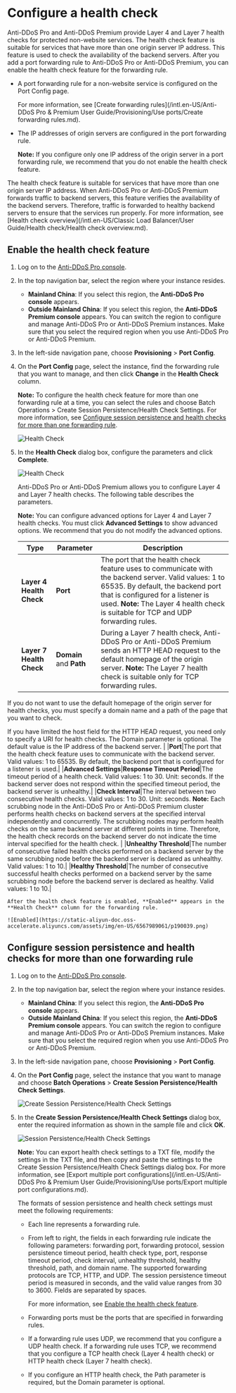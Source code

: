 # Configure a health check

Anti-DDoS Pro and Anti-DDoS Premium provide Layer 4 and Layer 7 health checks for protected non-website services. The health check feature is suitable for services that have more than one origin server IP address. This feature is used to check the availability of the backend servers. After you add a port forwarding rule to Anti-DDoS Pro or Anti-DDoS Premium, you can enable the health check feature for the forwarding rule.

-   A port forwarding rule for a non-website service is configured on the Port Config page.

    For more information, see [Create forwarding rules](/intl.en-US/Anti-DDoS Pro & Premium User Guide/Provisioning/Use ports/Create forwarding rules.md).

-   The IP addresses of origin servers are configured in the port forwarding rule.

    **Note:** If you configure only one IP address of the origin server in a port forwarding rule, we recommend that you do not enable the health check feature.


The health check feature is suitable for services that have more than one origin server IP address. When Anti-DDoS Pro or Anti-DDoS Premium forwards traffic to backend servers, this feature verifies the availability of the backend servers. Therefore, traffic is forwarded to healthy backend servers to ensure that the services run properly. For more information, see [Health check overview](/intl.en-US/Classic Load Balancer/User Guide/Health check/Health check overview.md).

## Enable the health check feature

1.  Log on to the [Anti-DDoS Pro console](https://yundun.console.aliyun.com/?p=ddoscoo).

2.  In the top navigation bar, select the region where your instance resides.

    -   **Mainland China**: If you select this region, the **Anti-DDoS Pro console** appears.
    -   **Outside Mainland China**: If you select this region, the **Anti-DDoS Premium console** appears.
    You can switch the region to configure and manage Anti-DDoS Pro or Anti-DDoS Premium instances. Make sure that you select the required region when you use Anti-DDoS Pro or Anti-DDoS Premium.

3.  In the left-side navigation pane, choose **Provisioning** \> **Port Config**.

4.  On the **Port Config** page, select the instance, find the forwarding rule that you want to manage, and then click **Change** in the **Health Check** column.

    **Note:** To configure the health check feature for more than one forwarding rule at a time, you can select the rules and choose Batch Operations \> Create Session Persistence/Health Check Settings. For more information, see [Configure session persistence and health checks for more than one forwarding rule](#section_2o8_zof_4gn).

    ![Health Check](https://static-aliyun-doc.oss-accelerate.aliyuncs.com/assets/img/en-US/2813067061/p69505.png)

5.  In the **Health Check** dialog box, configure the parameters and click **Complete**.

    ![Health Check](https://static-aliyun-doc.oss-accelerate.aliyuncs.com/assets/img/en-US/2197449951/p49648.png)

    Anti-DDoS Pro or Anti-DDoS Premium allows you to configure Layer 4 and Layer 7 health checks. The following table describes the parameters.

    **Note:** You can configure advanced options for Layer 4 and Layer 7 health checks. You must click **Advanced Settings** to show advanced options. We recommend that you do not modify the advanced options.

    |Type|Parameter|Description|
    |----|---------|-----------|
    |**Layer 4 Health Check**|**Port**|The port that the health check feature uses to communicate with the backend server. Valid values: 1 to 65535. By default, the backend port that is configured for a listener is used. **Note:** The Layer 4 health check is suitable for TCP and UDP forwarding rules. |
    |**Layer 7 Health Check**|**Domain** and **Path**|During a Layer 7 health check, Anti-DDoS Pro or Anti-DDoS Premium sends an HTTP HEAD request to the default homepage of the origin server. **Note:** The Layer 7 health check is suitable only for TCP forwarding rules.

If you do not want to use the default homepage of the origin server for health checks, you must specify a domain name and a path of the page that you want to check.

If you have limited the host field for the HTTP HEAD request, you need only to specify a URI for health checks. The Domain parameter is optional. The default value is the IP address of the backend server. |
    |**Port**|The port that the health check feature uses to communicate with the backend server. Valid values: 1 to 65535. By default, the backend port that is configured for a listener is used.|
    |**Advanced Settings**|**Response Timeout Period**|The timeout period of a health check. Valid values: 1 to 30. Unit: seconds. If the backend server does not respond within the specified timeout period, the backend server is unhealthy.|
    |**Check Interval**|The interval between two consecutive health checks. Valid values: 1 to 30. Unit: seconds. **Note:** Each scrubbing node in the Anti-DDoS Pro or Anti-DDoS Premium cluster performs health checks on backend servers at the specified interval independently and concurrently. The scrubbing nodes may perform health checks on the same backend server at different points in time. Therefore, the health check records on the backend server do not indicate the time interval specified for the health check. |
    |**Unhealthy Threshold**|The number of consecutive failed health checks performed on a backend server by the same scrubbing node before the backend server is declared as unhealthy. Valid values: 1 to 10.|
    |**Healthy Threshold**|The number of consecutive successful health checks performed on a backend server by the same scrubbing node before the backend server is declared as healthy. Valid values: 1 to 10.|

    After the health check feature is enabled, **Enabled** appears in the **Health Check** column for the forwarding rule.

    ![Enabled](https://static-aliyun-doc.oss-accelerate.aliyuncs.com/assets/img/en-US/6567989061/p190039.png)


## Configure session persistence and health checks for more than one forwarding rule

1.  Log on to the [Anti-DDoS Pro console](https://yundun.console.aliyun.com/?p=ddoscoo).

2.  In the top navigation bar, select the region where your instance resides.

    -   **Mainland China**: If you select this region, the **Anti-DDoS Pro console** appears.
    -   **Outside Mainland China**: If you select this region, the **Anti-DDoS Premium console** appears.
    You can switch the region to configure and manage Anti-DDoS Pro or Anti-DDoS Premium instances. Make sure that you select the required region when you use Anti-DDoS Pro or Anti-DDoS Premium.

3.  In the left-side navigation pane, choose **Provisioning** \> **Port Config**.

4.  On the **Port Config** page, select the instance that you want to manage and choose **Batch Operations** \> **Create Session Persistence/Health Check Settings**.

    ![Create Session Persistence/Health Check Settings](https://static-aliyun-doc.oss-accelerate.aliyuncs.com/assets/img/en-US/6567989061/p190055.png)

5.  In the **Create Session Persistence/Health Check Settings** dialog box, enter the required information as shown in the sample file and click **OK**.

    ![Session Persistence/Health Check Settings](https://static-aliyun-doc.oss-accelerate.aliyuncs.com/assets/img/en-US/3197449951/p69485.png)

    **Note:** You can export health check settings to a TXT file, modify the settings in the TXT file, and then copy and paste the settings to the Create Session Persistence/Health Check Settings dialog box. For more information, see [Export multiple port configurations](/intl.en-US/Anti-DDoS Pro & Premium User Guide/Provisioning/Use ports/Export multiple port configurations.md).

    The formats of session persistence and health check settings must meet the following requirements:

    -   Each line represents a forwarding rule.
    -   From left to right, the fields in each forwarding rule indicate the following parameters: forwarding port, forwarding protocol, session persistence timeout period, health check type, port, response timeout period, check interval, unhealthy threshold, healthy threshold, path, and domain name. The supported forwarding protocols are TCP, HTTP, and UDP. The session persistence timeout period is measured in seconds, and the valid value ranges from 30 to 3600. Fields are separated by spaces.

        For more information, see [Enable the health check feature](#section_awz_6jp_tn2).

    -   Forwarding ports must be the ports that are specified in forwarding rules.
    -   If a forwarding rule uses UDP, we recommend that you configure a UDP health check. If a forwarding rule uses TCP, we recommend that you configure a TCP health check \(Layer 4 health check\) or HTTP health check \(Layer 7 health check\).
    -   If you configure an HTTP health check, the Path parameter is required, but the Domain parameter is optional.

